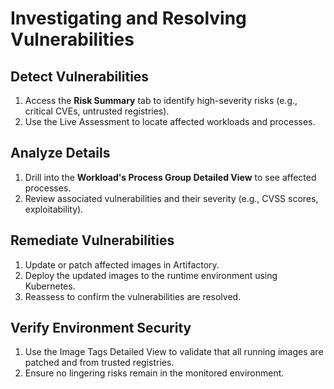 # Investigating and Resolving Vulnerabilities

## **Detect Vulnerabilities**

1. Access the **Risk Summary** tab to identify high-severity risks (e.g., critical CVEs, untrusted registries).
2. Use the Live Assessment to locate affected workloads and processes.

## **Analyze Details**

1. Drill into the **Workload's Process Group Detailed View** to see affected processes.
2. Review associated vulnerabilities and their severity (e.g., CVSS scores, exploitability).

## **Remediate Vulnerabilities**

1. Update or patch affected images in Artifactory.
2. Deploy the updated images to the runtime environment using Kubernetes.
3. Reassess to confirm the vulnerabilities are resolved.

## **Verify Environment Security**

1. Use the Image Tags Detailed View to validate that all running images are patched and from trusted registries.
2. Ensure no lingering risks remain in the monitored environment.
